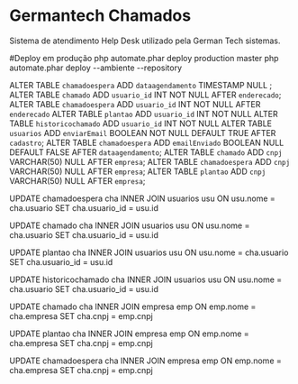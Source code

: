 # Germantech Chamados
Sistema de atendimento Help Desk utilizado pela German Tech sistemas.

#Deploy em produção
php automate.phar deploy production master
php automate.phar deploy --ambiente --repository


ALTER TABLE `chamadoespera` ADD `dataagendamento` TIMESTAMP NULL ;
ALTER TABLE `chamado` ADD `usuario_id` INT NOT NULL AFTER `enderecado`;
ALTER TABLE `chamadoespera` ADD `usuario_id` INT NOT NULL AFTER `enderecado`
ALTER TABLE `plantao` ADD `usuario_id` INT NOT NULL
ALTER TABLE `historicochamado` ADD `usuario_id` INT NOT NULL
ALTER TABLE `usuarios` ADD `enviarEmail` BOOLEAN NOT NULL DEFAULT TRUE AFTER `cadastro`;
ALTER TABLE `chamadoespera` ADD `emailEnviado` BOOLEAN NULL DEFAULT FALSE AFTER `dataagendamento`;
ALTER TABLE `chamado` ADD `cnpj` VARCHAR(50) NULL AFTER `empresa`;
ALTER TABLE `chamadoespera` ADD `cnpj` VARCHAR(50) NULL AFTER `empresa`;
ALTER TABLE `plantao` ADD `cnpj` VARCHAR(50) NULL AFTER `empresa`;

UPDATE chamadoespera cha
INNER JOIN usuarios usu ON usu.nome = cha.usuario
SET cha.usuario_id = usu.id

UPDATE chamado cha
INNER JOIN usuarios usu ON usu.nome = cha.usuario
SET cha.usuario_id = usu.id

UPDATE plantao cha
INNER JOIN usuarios usu ON usu.nome = cha.usuario
SET cha.usuario_id = usu.id

UPDATE historicochamado cha
INNER JOIN usuarios usu ON usu.nome = cha.usuario
SET cha.usuario_id = usu.id

UPDATE chamado cha 
INNER JOIN empresa emp ON emp.nome = cha.empresa 
SET cha.cnpj = emp.cnpj

UPDATE plantao cha 
INNER JOIN empresa emp ON emp.nome = cha.empresa 
SET cha.cnpj = emp.cnpj

UPDATE chamadoespera cha 
INNER JOIN empresa emp ON emp.nome = cha.empresa 
SET cha.cnpj = emp.cnpj